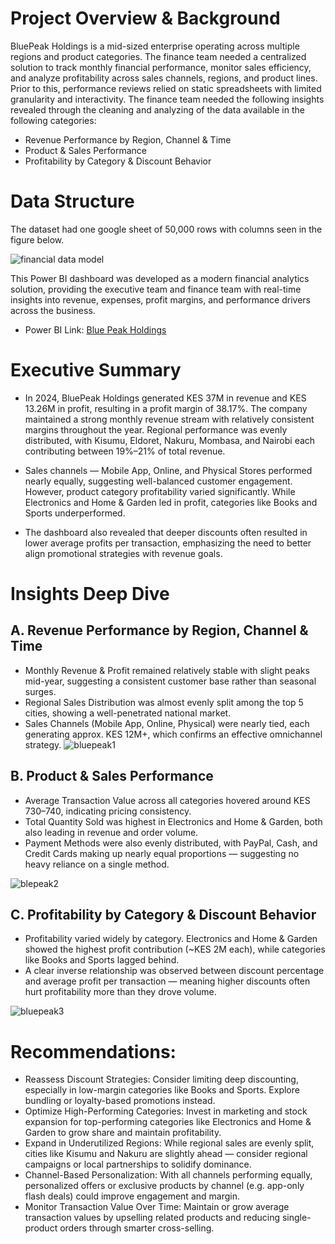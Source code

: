 # Project Overview & Background

BluePeak Holdings is a mid-sized enterprise operating across multiple regions and product categories. The finance team needed a centralized solution to track monthly financial performance, monitor sales efficiency, and analyze profitability across sales channels, regions, and product lines. Prior to this, performance reviews relied on static spreadsheets with limited granularity and interactivity.
The finance team needed the following insights revealed through the cleaning and analyzing of the data available in the following categories:
- Revenue Performance by Region, Channel & Time
- Product & Sales Performance
- Profitability by Category & Discount Behavior


# Data Structure 

The dataset had one google sheet of 50,000 rows with columns seen in the figure below.

![financial data model](https://github.com/user-attachments/assets/5fefee33-6635-443d-9d81-69ef0d2da19f)

This Power BI dashboard was developed as a modern financial analytics solution, providing the executive team and finance team with real-time insights into revenue, expenses, profit margins, and performance drivers across the business.
- Power BI Link: [Blue Peak Holdings](https://app.powerbi.com/view?r=eyJrIjoiZTM3MjA3NmYtMzQxNC00NDU0LThlNjgtMDg4ZWUyMDgwM2VmIiwidCI6ImUzNDk3ZTRjLWU2NDItNDhlNi1iNTkzLWQzZTQ0MDkwZmY5ZSJ9)

# Executive Summary
- In 2024, BluePeak Holdings generated KES 37M in revenue and KES 13.26M in profit, resulting in a profit margin of 38.17%. The company maintained a strong monthly revenue stream with relatively consistent margins throughout the year. Regional performance was evenly distributed, with Kisumu, Eldoret, Nakuru, Mombasa, and Nairobi each contributing between 19%–21% of total revenue.

- Sales channels — Mobile App, Online, and Physical Stores performed nearly equally, suggesting well-balanced customer engagement. However, product category profitability varied significantly. While Electronics and Home & Garden led in profit, categories like Books and Sports underperformed.

- The dashboard also revealed that deeper discounts often resulted in lower average profits per transaction, emphasizing the need to better align promotional strategies with revenue goals.

# Insights Deep Dive
## A. Revenue Performance by Region, Channel & Time

- Monthly Revenue & Profit remained relatively stable with slight peaks mid-year, suggesting a consistent customer base rather than seasonal surges.
- Regional Sales Distribution was almost evenly split among the top 5 cities, showing a well-penetrated national market.
- Sales Channels (Mobile App, Online, Physical) were nearly tied, each generating approx. KES 12M+, which confirms an effective omnichannel strategy.
![bluepeak1](https://github.com/user-attachments/assets/da12b47c-3d28-4d15-9b58-336429c1fe9b)

## B. Product & Sales Performance
- Average Transaction Value across all categories hovered around KES 730–740, indicating pricing consistency.
- Total Quantity Sold was highest in Electronics and Home & Garden, both also leading in revenue and order volume.
- Payment Methods were also evenly distributed, with PayPal, Cash, and Credit Cards making up nearly equal proportions — suggesting no heavy reliance on a single method.

![blepeak2](https://github.com/user-attachments/assets/869fb152-5584-422f-8925-b572bf9c72e4)

## C. Profitability by Category & Discount Behavior

- Profitability varied widely by category. Electronics and Home & Garden showed the highest profit contribution (~KES 2M each), while categories like Books and Sports lagged behind.
- A clear inverse relationship was observed between discount percentage and average profit per transaction — meaning higher discounts often hurt profitability more than they drove volume.

![bluepeak3](https://github.com/user-attachments/assets/b654d96f-93ce-42f2-adbc-55f1caf2417f)

# Recommendations:
- Reassess Discount Strategies:
Consider limiting deep discounting, especially in low-margin categories like Books and Sports. Explore bundling or loyalty-based promotions instead.
- Optimize High-Performing Categories:
Invest in marketing and stock expansion for top-performing categories like Electronics and Home & Garden to grow share and maintain profitability.
- Expand in Underutilized Regions:
While regional sales are evenly split, cities like Kisumu and Nakuru are slightly ahead — consider regional campaigns or local partnerships to solidify dominance.
- Channel-Based Personalization:
With all channels performing equally, personalized offers or exclusive products by channel (e.g. app-only flash deals) could improve engagement and margin.
- Monitor Transaction Value Over Time:
Maintain or grow average transaction values by upselling related products and reducing single-product orders through smarter cross-selling.
